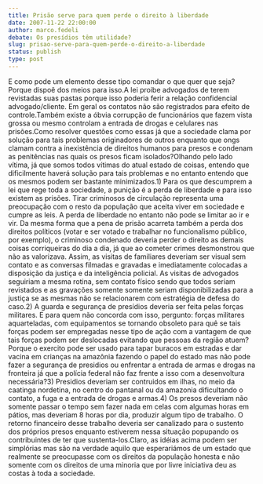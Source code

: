 ```yaml
---
title: Prisão serve para quem perde o direito à liberdade
date: 2007-11-22 22:00:00
author: marco.fedeli
debate: Os presídios têm utilidade?
slug: prisao-serve-para-quem-perde-o-direito-a-liberdade
status: publish 
type: post
---
```


E como pode um elemento desse tipo comandar o que quer que seja? Porque dispoê dos meios para isso.A lei proibe advogados de terem revistadas suas pastas porque isso poderia ferir a relação confidencial advogado/cliente. Em geral os contatos não são registrados para efeito de controle.Também existe a óbvia corrupção de funcionários que fazem vista grossa ou mesmo controlam a entrada de drogas e celulares nas prisões.Como resolver questões como essas já que a sociedade clama por solução para tais problemas originadores de outros enquanto que ongs clamam contra a inexistência de direitos humanos para presos e condenam as penitências nas quais os presos ficam isolados?Olhando pelo lado vítima, já que somos todos vítimas do atual estado de coisas, entendo que dificilmente haverá solução para tais problemas e no entanto entendo que os mesmos podem ser bastante minimizados.1) Para os que descumprem a lei que rege toda a sociedade, a punição é a perda de liberdade e para isso existem as prisões. Tirar criminosos de circulação representa uma preocupação com o resto da população que aceita viver em sociedade e cumpre as leis. A perda de liberdade no entanto não pode se limitar ao ir e vir. Da mesma forma que a pena de prisão acarreta também a perda dos direitos políticos (votar e ser votado e trabalhar no funcionalismo público, por exemplo), o criminoso condenado deveria perder o direito as demais coisas corriqueiras do dia a dia, já que ao cometer crimes desmonstrou que não as valorizava. Assim, as visitas de familiares deveriam ser visual sem contato e as conversas filmadas e gravadas e imediatamente colocadas a disposição da justiça e da inteligência policial. As visitas de advogados seguiriam a mesma rotina, sem contato físico sendo que todos seriam revistados e as gravações somente somente seriam disponibilizadas para a justiça se as mesmas não se relacionarem com estratégia de defesa do caso.2) A guarda e segurança de presídios deveria ser feita pelas forças militares. E para quem não concorda com isso, pergunto: forças militares aquarteladas, com equipamentos se tornando obsoleto para quê se tais forças podem ser empregadas nesse tipo de ação com a vantagem de que tais forças podem ser deslocadas evitando que pessoas da região atuem? Porque o exercito pode ser usado para tapar buracos em estradas e dar vacina em crianças na amazônia fazendo o papel do estado mas não pode fazer a segurança de presidios ou enfrentar a entrada de armas e drogas na fronteira já que a polícia federal não faz frente a isso com a desenvoltura necessária?3) Presidios deveriam ser contruidos em ilhas, no meio da caatinga nordetina, no centro do pantanal ou da amazonia dificultando o contato, a fuga e a entrada de drogas e armas.4) Os presos deveriam não somente passar o tempo sem fazer nada em celas com algumas horas em pátios, mas deveriam 8 horas por dia, produzir algum tipo de trabalho. O retorno financeiro desse trabalho deveria ser canalizado para o sustento dos próprios presos enquanto estiverem nessa situação popupando os contribuintes de ter que sustenta-los.Claro, as idéias acima podem ser simplórias mas são na verdade aquilo que esperariámos de um estado que realmente se preocupasse com os direitos da população honesta e não somente com os direitos de uma minoria que por livre iniciativa deu as costas à toda a sociedade.
